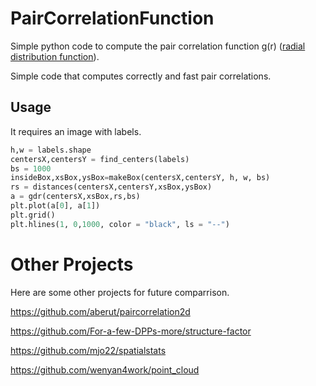 # PairCorrelationFunction
 Simple python code to compute the pair correlation function g(r) ([radial distribution function](https://en.wikipedia.org/wiki/Radial_distribution_function)).

Simple code that computes correctly and fast pair correlations.

## Usage

It requires an image with labels.

```python
h,w = labels.shape
centersX,centersY = find_centers(labels)
bs = 1000
insideBox,xsBox,ysBox=makeBox(centersX,centersY, h, w, bs)
rs = distances(centersX,centersY,xsBox,ysBox)
a = gdr(centersX,xsBox,rs,bs)
plt.plot(a[0], a[1])
plt.grid()
plt.hlines(1, 0,1000, color = "black", ls = "--")

```

# Other Projects

Here are some other projects for future comparrison.

https://github.com/aberut/paircorrelation2d

https://github.com/For-a-few-DPPs-more/structure-factor

https://github.com/mjo22/spatialstats

https://github.com/wenyan4work/point_cloud
